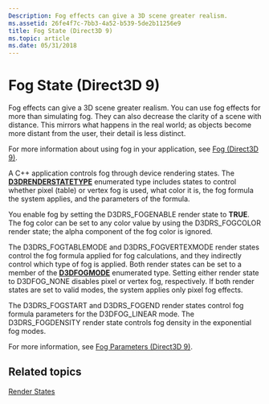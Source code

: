 ```yaml
---
Description: Fog effects can give a 3D scene greater realism.
ms.assetid: 26fe4f7c-7bb3-4a52-b539-5de2b11256e9
title: Fog State (Direct3D 9)
ms.topic: article
ms.date: 05/31/2018
---
```


# Fog State (Direct3D 9)

Fog effects can give a 3D scene greater realism. You can use fog effects for more than simulating fog. They can also decrease the clarity of a scene with distance. This mirrors what happens in the real world; as objects become more distant from the user, their detail is less distinct.

For more information about using fog in your application, see [Fog (Direct3D 9)](fog.md).

A C++ application controls fog through device rendering states. The [**D3DRENDERSTATETYPE**](https://msdn.microsoft.com/en-us/library/Bb172599(v=VS.85).aspx) enumerated type includes states to control whether pixel (table) or vertex fog is used, what color it is, the fog formula the system applies, and the parameters of the formula.

You enable fog by setting the D3DRS\_FOGENABLE render state to **TRUE**. The fog color can be set to any color value by using the D3DRS\_FOGCOLOR render state; the alpha component of the fog color is ignored.

The D3DRS\_FOGTABLEMODE and D3DRS\_FOGVERTEXMODE render states control the fog formula applied for fog calculations, and they indirectly control which type of fog is applied. Both render states can be set to a member of the [**D3DFOGMODE**](https://msdn.microsoft.com/en-us/library/Bb172557(v=VS.85).aspx) enumerated type. Setting either render state to D3DFOG\_NONE disables pixel or vertex fog, respectively. If both render states are set to valid modes, the system applies only pixel fog effects.

The D3DRS\_FOGSTART and D3DRS\_FOGEND render states control fog formula parameters for the D3DFOG\_LINEAR mode. The D3DRS\_FOGDENSITY render state controls fog density in the exponential fog modes.

For more information, see [Fog Parameters (Direct3D 9)](fog-parameters.md).

## Related topics

<dl> <dt>

[Render States](render-states.md)
</dt> </dl>

 

 



